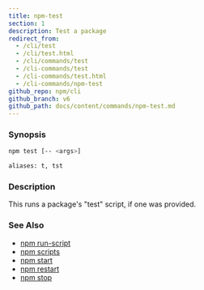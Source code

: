 ```yaml
---
title: npm-test
section: 1
description: Test a package
redirect_from:
  - /cli/test
  - /cli/test.html
  - /cli/commands/test
  - /cli-commands/test
  - /cli-commands/test.html
  - /cli-commands/npm-test
github_repo: npm/cli
github_branch: v6
github_path: docs/content/commands/npm-test.md
---
```


### Synopsis

```bash
npm test [-- <args>]

aliases: t, tst
```

### Description

This runs a package's "test" script, if one was provided.

### See Also

* [npm run-script](/cli/v6/commands/npm-run-script)
* [npm scripts](/cli/v6/using-npm/scripts)
* [npm start](/cli/v6/commands/npm-start)
* [npm restart](/cli/v6/commands/npm-restart)
* [npm stop](/cli/v6/commands/npm-stop)
